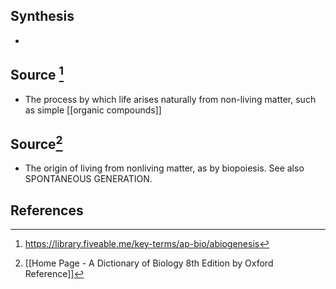 ## Synthesis
- 
## Source [^1]
- The process by which life arises naturally from non-living matter, such as simple [[organic compounds]]
## Source[^2]
- The origin of living from nonliving matter, as by biopoiesis. See also SPONTANEOUS GENERATION.
## References

[^1]: https://library.fiveable.me/key-terms/ap-bio/abiogenesis
[^2]: [[Home Page - A Dictionary of Biology 8th Edition by Oxford Reference]]